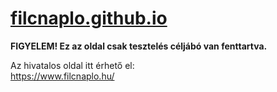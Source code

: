 
# [filcnaplo.github.io](http://filcnaplo.github.io)

**FIGYELEM! Ez az oldal csak tesztelés céljábó van fenttartva.**

Az hivatalos oldal itt érhető el:
<br>https://www.filcnaplo.hu/
